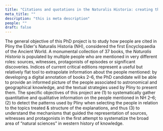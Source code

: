 ```yaml
---
title: "Citations and quotations in the Naturalis Historia: creating the canon in the Encyclopaedia"
meta_title: ""
description: "this is meta description"
people: ""
draft: false
---
```


The general objective of this PhD project is to study how people are cited in Pliny the Elder's
Naturalis Historia (NH), considered the first Encyclopaedia of the Ancient World. A
monumental collection of 37 books, the _Naturalis Historia_ is populated by multiple people who are mentioned in very
different roles: sources, witnesses, protagonists of episodes or significant discoveries. Indices of current
critical editions represent a useful but relatively flat tool to extrapolate information about the people
mentioned: by developing a digital annotation of books 2–6, the PhD candidate will be able to provide an
informed picture of the people associated to astronomical and geographical knowledge, and the textual
strategies used by Pliny to present them. The specific objectives of this project are (1) to systematically
gather quantitative and qualitative information on the people mentioned in NH 2–6; (2) to detect the patterns
used by Pliny when selecting the people in relation to the topics treated & structure of the explanations, and
thus (3) to understand the mechanisms that guided the representation of sources, witnesses and protagonists
in the first attempt to systematize the broad area of “natural sciences” in western history of knowledge.
